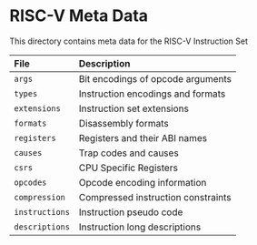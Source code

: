 # RISC-V Meta Data

This directory contains meta data for the RISC-V Instruction Set

|File|Description|
|:---|:----------|
|`args`        |Bit encodings of opcode arguments|
|`types`       |Instruction encodings and formats|
|`extensions`  |Instruction set extensions|
|`formats`     |Disassembly formats|
|`registers`   |Registers and their ABI names|
|`causes`      |Trap codes and causes|
|`csrs`        |CPU Specific Registers|
|`opcodes`     |Opcode encoding information|
|`compression` |Compressed instruction constraints|
|`instructions`|Instruction pseudo code|
|`descriptions`|Instruction long descriptions|

